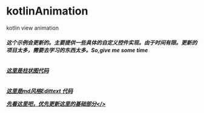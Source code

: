 # kotlinAnimation
kotlin view animation
</br>
<h5>这个示例会更新的。主要提供一些具体的自定义控件实现。由于时间有限。更新的项目太多，需要去学习的东西太多。So,give me some time</5>

<br>
<br>
<br>

<a href = "https://github.com/jiezongnewstar/kotlinAnimation/blob/master/app/src/main/java/com/xibei/kotlinanimation/view/HistogramView.kt">
    这里是柱状图代码
</a>

<br>
<br>
<br>
<a href = "https://github.com/jiezongnewstar/kotlinAnimation/blob/master/app/src/main/java/com/xibei/kotlinanimation/view/MDEditText.kt">
    这里是md风格Edittext 代码
</a>

<a href= "https://github.com/jiezongnewstar/AndroidAnimationView">先看这里吧，优先更新这里的基础部分</>

